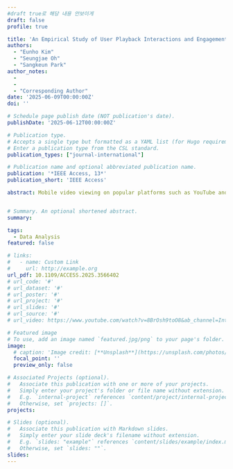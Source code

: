 ```yaml
---
#draft true로 해당 내용 안보이게
draft: false 
profile: true

title: 'An Empirical Study of User Playback Interactions and Engagement in Mobile Video Viewing'
authors:
  - "Eunho Kim"
  - "Seungjae Oh"
  - "Sangkeun Park"  
author_notes:
  - 
  - 
  - "Corresponding Author"
date: '2025-06-09T00:00:00Z'
doi: ''

# Schedule page publish date (NOT publication's date).
publishDate: '2025-06-12T00:00:00Z'

# Publication type.
# Accepts a single type but formatted as a YAML list (for Hugo requirements).
# Enter a publication type from the CSL standard.
publication_types: ["journal-international"]

# Publication name and optional abbreviated publication name.
publication: '*IEEE Access, 13*'
publication_short: 'IEEE Access'

abstract: Mobile video viewing on popular platforms such as YouTube and Netflix is widespread, yet the role of specific viewing interactions in shaping user engagement remains underexamined. This study investigates how skipping behaviors (including their types and directions) and playback speed adjustments relate to user engagement, with a focus on video abandonment and user satisfaction. We developed a custom mobile web application for video viewing and collected viewing logs and self-reports from 25 participants during two 10-day field studies. Our findings reveal that different skip types and directions are associated with distinct engagement outcomes. For example, scrubbing often correlates with higher abandonment, whereas backward skips may indicate greater engagement. Playback speed adjustments can signify deeper involvement, allowing users to tailor their viewing speeds without missing key content. Notably, video abandonment did not always equate with dissatisfaction; some users left after meeting their immediate viewing goals. These insights suggest that users’ playback interactions may serve as indicators of user engagement and can be incorporated into video recommendation systems to enhance user satisfaction. We conclude by discussing the design implications of enhancing user satisfaction.


# Summary. An optional shortened abstract.
summary: 

tags:
  - Data Analysis
featured: false

# links:
#   - name: Custom Link
#     url: http://example.org
url_pdf: 10.1109/ACCESS.2025.3566402
# url_code: '#'
# url_dataset: '#'
# url_poster: '#'
# url_project: '#'
# url_slides: '#'
# url_source: '#'
# url_video: https://www.youtube.com/watch?v=8BrOsh9toO8&ab_channel=InteractiveTEchnology%26MethodologyLaboratory

# Featured image
# To use, add an image named `featured.jpg/png` to your page's folder.
image:
  # caption: 'Image credit: [**Unsplash**](https://unsplash.com/photos/s9CC2SKySJM)'
  focal_point: ''
  preview_only: false

# Associated Projects (optional).
#   Associate this publication with one or more of your projects.
#   Simply enter your project's folder or file name without extension.
#   E.g. `internal-project` references `content/project/internal-project/index.md`.
#   Otherwise, set `projects: []`.
projects:

# Slides (optional).
#   Associate this publication with Markdown slides.
#   Simply enter your slide deck's filename without extension.
#   E.g. `slides: "example"` references `content/slides/example/index.md`.
#   Otherwise, set `slides: ""`.
slides:
---
```


<!-- Supplementary notes can be added here, including [code and math](https://wowchemy.com/docs/content/writing-markdown-latex/). -->
